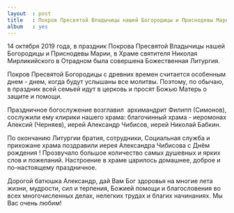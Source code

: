 ```yaml
---
layout  : post
title   : Покров Пресвятой Владычицы нашей Богородицы и Приснодевы Марии 
album   : yes
---
```

14 октября 2019 года, в праздник Покрова Пресвятой Владычицы нашей Богородицы и Приснодевы Марии, в Храме святителя Николая Мирликийского в Отрадном была совершена Божественная Литургия.

Покров Пресвятой Богородицы с древних времен считается особенным днем - днем, когда будут услышаны все молитвы. Поэтому, по обычаю, в праздник всей семьей идут в церковь и просят Божью Матерь о защите и помощи.

Праздничное богослужение возглавил  архимандрит Филипп (Симонов), сослужили ему клирики нашего храма:  благочинный храма - иеромонах Алексий (Черняев), иерей Александр Чибисов, иерей Николай Бабкин.

По окончанию Литургии братия, сотрудники, Социальная служба и прихожане храма поздравили иерея Александра  Чибисова  с Днём рождения ! Прозвучало большое количество самых душевных и ярких слов и пожеланий. Настроение в храме царилось домашнее, доброе и по-настоящему праздничное.

Дорогой батюшка Александр, дай Вам Бог здоровья на многие лета жизни, мудрости, сил и терпения, Божией помощи и благословения во всех многочисленных делах, нелегких трудах и благих начинаниях. Мы Вас очень любим!
